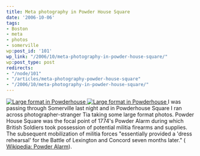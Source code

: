 ```yaml
---
title: Meta photography in Powder House Square
date: '2006-10-06'
tags:
- Boston
- meta
- photos
- somerville
wp:post_id: '101'
wp_link: "/2006/10/meta-photography-in-powder-house-square/"
wp:post_type: post
redirects:
- "/node/101"
- "/articles/meta-photography-powder-house-square"
- "/2006/10/meta-photography-in-powder-house-square/"
---
```


  [ ![Large format in Powderhouse](http://static.flickr.com/121/262411446_da827d2c7c_m.jpg) ](http://www.flickr.com/photos/bensheldon/262411446/ "Photo Sharing") [ ![Large format in Powderhouse](http://static.flickr.com/79/262411424_89bd4b5504_m.jpg) ](http://www.flickr.com/photos/bensheldon/262411424/ "Photo Sharing")
I was passing through Somerville last night and in Powderhouse Square I ran across photographer-stranger Tia taking some large format photos. Powder House Square was the focal point of 1774's Powder Alarm during which British Soldiers took possession of potential militia firearms and supplies. The subsequent mobilization of militia forces "essentially provided a 'dress rehearsal' for the Battle of Lexington and Concord seven months later." ( [Wikipedia: Powder Alarm](http://en.wikipedia.org/wiki/Powder_Alarm)).
